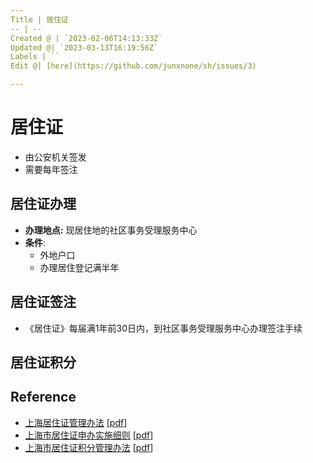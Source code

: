 ```yaml
---
Title | 居住证
-- | --
Created @ | `2023-02-06T14:13:33Z`
Updated @| `2023-03-13T16:19:56Z`
Labels | ``
Edit @| [here](https://github.com/junxnone/sh/issues/3)

---
```

# 居住证
- 由公安机关签发
- 需要每年签注

## 居住证办理
- **办理地点:** 现居住地的社区事务受理服务中心
- **条件**: 
  - 外地户口
  - 办理居住登记满半年

## 居住证签注
- 《居住证》每届满1年前30日内，到社区事务受理服务中心办理签注手续

## 居住证积分



## Reference
- [上海居住证管理办法](https://www.rsj.sh.gov.cn/jzzjf/pingfen/zc1.jsp) [[pdf](https://github.com/junxnone/sh/files/10929322/default.pdf)]
- [上海市居住证申办实施细则](https://www.rsj.sh.gov.cn/jzzjf/pingfen/zc3.jsp) [[pdf](https://github.com/junxnone/sh/files/10929321/default.pdf)]
- [上海市居住证积分管理办法](https://www.rsj.sh.gov.cn/jzzjf/pingfen/zc2.jsp) [[pdf](https://github.com/junxnone/sh/files/10929320/default.pdf)]





